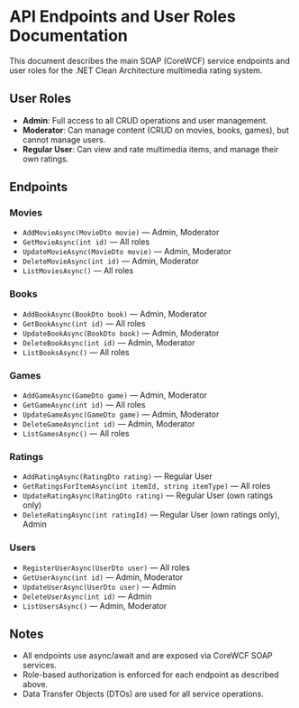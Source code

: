 # API Endpoints and User Roles Documentation

This document describes the main SOAP (CoreWCF) service endpoints and user roles for the .NET Clean Architecture multimedia rating system.

## User Roles

- **Admin**: Full access to all CRUD operations and user management.
- **Moderator**: Can manage content (CRUD on movies, books, games), but cannot manage users.
- **Regular User**: Can view and rate multimedia items, and manage their own ratings.

## Endpoints

### Movies

- `AddMovieAsync(MovieDto movie)` — Admin, Moderator
- `GetMovieAsync(int id)` — All roles
- `UpdateMovieAsync(MovieDto movie)` — Admin, Moderator
- `DeleteMovieAsync(int id)` — Admin, Moderator
- `ListMoviesAsync()` — All roles

### Books

- `AddBookAsync(BookDto book)` — Admin, Moderator
- `GetBookAsync(int id)` — All roles
- `UpdateBookAsync(BookDto book)` — Admin, Moderator
- `DeleteBookAsync(int id)` — Admin, Moderator
- `ListBooksAsync()` — All roles

### Games

- `AddGameAsync(GameDto game)` — Admin, Moderator
- `GetGameAsync(int id)` — All roles
- `UpdateGameAsync(GameDto game)` — Admin, Moderator
- `DeleteGameAsync(int id)` — Admin, Moderator
- `ListGamesAsync()` — All roles

### Ratings

- `AddRatingAsync(RatingDto rating)` — Regular User
- `GetRatingsForItemAsync(int itemId, string itemType)` — All roles
- `UpdateRatingAsync(RatingDto rating)` — Regular User (own ratings only)
- `DeleteRatingAsync(int ratingId)` — Regular User (own ratings only), Admin

### Users

- `RegisterUserAsync(UserDto user)` — All roles
- `GetUserAsync(int id)` — Admin, Moderator
- `UpdateUserAsync(UserDto user)` — Admin
- `DeleteUserAsync(int id)` — Admin
- `ListUsersAsync()` — Admin, Moderator

## Notes

- All endpoints use async/await and are exposed via CoreWCF SOAP services.
- Role-based authorization is enforced for each endpoint as described above.
- Data Transfer Objects (DTOs) are used for all service operations.
